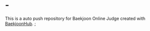 # -
This is a auto push repository for Baekjoon Online Judge created with [BaekjoonHub](https://github.com/BaekjoonHub/BaekjoonHub).
;
